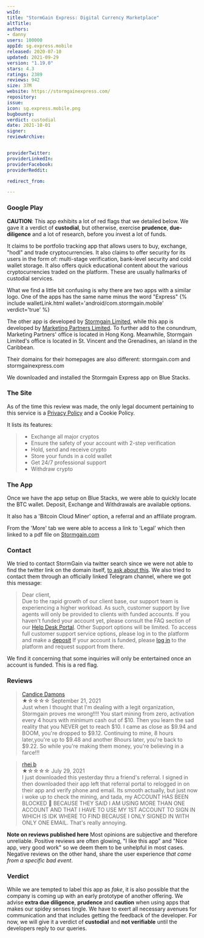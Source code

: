 ```yaml
---
wsId: 
title: "StormGain Express: Digital Currency Marketplace"
altTitle: 
authors:
- danny
users: 100000
appId: sg.express.mobile
released: 2020-07-10
updated: 2021-09-29
version: "1.19.0"
stars: 4.3
ratings: 2389
reviews: 942
size: 37M
website: https://stormgainexpress.com/
repository: 
issue: 
icon: sg.express.mobile.png
bugbounty: 
verdict: custodial
date: 2021-10-01
signer: 
reviewArchive:


providerTwitter: 
providerLinkedIn: 
providerFacebook: 
providerReddit: 

redirect_from:

---
```



### Google Play

**CAUTION**: This app exhibits a lot of red flags that we detailed below. We gave it a verdict of **custodial**, but otherwise, exercise **prudence**, **due-diligence** and a lot of research, before you invest a lot of funds.

It claims to be portfolio tracking app that allows users to buy, exchange, "hodl" and trade cryptocurrencies. It also claims to offer security for its users in the form of: multi-stage verification, bank-level security and cold wallet storage. It also offers quick educational content about the various cryptocurrencies traded on the platform. These are usually hallmarks of custodial services. 

What we find a little bit confusing is why there are two apps with a similar logo. One of the apps has the same name minus the word "Express" {% include walletLink.html wallet='android/com.stormgain.mobile' verdict='true' %}

The other app is developed by [Stormgain Limited](https://play.google.com/store/apps/dev?id=7639644792655129796), while this app is developed by [Marketing Partners Limited](https://play.google.com/store/apps/developer?id=Marketing+Partners+Limited). To further add to the conundrum, Marketing Partners' office is located in Hong Kong. Meanwhile, Stormgain Limited's office is located in St. Vincent and the Grenadines, an island in the Caribbean. 

Their domains for their homepages are also different: stormgain.com and stormgainexpress.com 

We downloaded and installed the Stormgain Express app on Blue Stacks.

### The Site

As of the time this review was made, the only legal document pertaining to this service is a [Privacy Policy](https://stormgainexpress.com/privacy-policy.pdf) and a Cookie Policy.

It lists its features:

> - Exchange all major cryptos
> - Ensure the safety of your account with 2-step verification
> - Hold, send and receive crypto
> - Store your funds in a cold wallet
> - Get 24/7 professional support
> - Withdraw crypto

### The App

Once we have the app setup on Blue Stacks, we were able to quickly locate the BTC wallet. Deposit, Exchange and Withdrawals are available options.

It also has a 'Bitcoin Cloud Miner' option, a referral and an affiliate program.

From the 'More' tab we were able to access a link to 'Legal' which then linked to a pdf file on [Stormgain.com](https://app.stormgain.com/docs/crypto/en/user-agreement.pdf)

### Contact

We tried to contact StormGain via twitter search since we were not able to find the twitter link on the domain itself, [to ask about this](https://twitter.com/dannybuntu/status/1441308702510764033). 
We also tried to contact them through an officially linked Telegram channel, where we got this message:

> Dear client,<br>
Due to the rapid growth of our client base, our support team is experiencing a higher workload. As such, customer support by live agents will only be provided to clients with funded accounts.
If you haven't funded your account yet, please consult the FAQ section of our [Help Desk Portal](support.stormgain.com). Other Support options will be limited.
To access full customer support service options, please log in to the platform and make a [deposit](https://app.stormgain.com/deeplink.html?mobile=deposit%2FBTC&desktop=%23modal_deposit_BTC)
If your account is funded, please [log in](https://app.stormgain.com/deeplink.html?mobile=login&desktop=%23modal_login) to the platform and request support from there.

We find it concerning that some inquiries will only be entertained once an account is funded. This is a red flag.

### Reviews

> [Candice Damons](https://play.google.com/store/apps/details?id=sg.express.mobile&reviewId=gp%3AAOqpTOE6Ic5XHMeKPAUC_OUcvhhAnqaqkYXzcdPvKgZmg9BfGKzO9hm499nfT8ZZHqVgHLT85OZ3r23xCIDwYmk)<br>
  ★☆☆☆☆ September 21, 2021 <br>
       Just when I thought that I'm dealing with a legit organization, Stormgain proves me wrong!!!! You start mining from zero, activation every 4 hours with minimum cash out of $10. Then you learn the sad reality that you NEVER get to reach $10. I came as close as $9.94 and BOOM, you're dropped to $9.12. Continuing to mine, 8 hours later,you're up to $9.48 and another 8hours later, you're back to $9.22. So while you're making them money, you're believing in a farce!!!
       
> [rhej b](https://play.google.com/store/apps/details?id=sg.express.mobile&reviewId=gp%3AAOqpTOG9mDJP6sWbFfRWiWHcBXDhx2oqwuhhthwZqZ45yFrtmoQYga_nds0vdskU7A91P3w7Q3csl5J4jqqrqZg)<br>
  ★☆☆☆☆ July 29, 2021 <br>
       I just downloaded this yesterday thru a friend's referral. I signed in then downloaded their app left that referral portal to relogged in on their app and verify phone and email. Its smooth actually, but just now i woke up to check the mining, and tada, my ACCOUNT HAS BEEN BLOCKED 🚫 BECAUSE THEY SAID I AM USING MORE THAN ONE ACCOUNT AND THAT I HAVE TO USE MY 1ST ACCOUNT TO SIGN IN WHICH IS IDK WHERE TO FIND BECAUSE I ONLY SIGNED IN WITH ONLY ONE EMAIL. That's really annoying.
       
**Note on reviews published here**
Most opinions are subjective and therefore unreliable. Positive reviews are often glowing, "I like this app" and "Nice app, very good work" so we deem them to be unhelpful in most cases. Negative reviews on the other hand, share the user experience _that came from a specific bad event_. 

### Verdict

While we are tempted to label this app as _fake_, it is also possible that the company is coming up with an early prototype of another offering. We advise **extra due diligence**, **prudence** and **caution** when using apps that makes our spidey senses tingle. We have to exert all necessary avenues for communication and that includes getting the feedback of the developer. For now, we will give it a verdict of **custodial** and **not verifiable** until the developers reply to our queries. 
